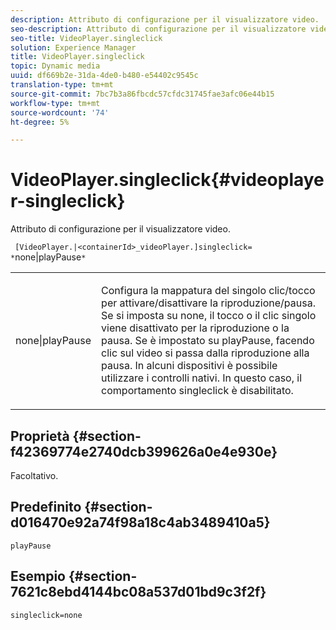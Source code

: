 ```yaml
---
description: Attributo di configurazione per il visualizzatore video.
seo-description: Attributo di configurazione per il visualizzatore video.
seo-title: VideoPlayer.singleclick
solution: Experience Manager
title: VideoPlayer.singleclick
topic: Dynamic media
uuid: df669b2e-31da-4de0-b480-e54402c9545c
translation-type: tm+mt
source-git-commit: 7bc7b3a86fbcdc57cfdc31745fae3afc06e44b15
workflow-type: tm+mt
source-wordcount: '74'
ht-degree: 5%

---
```



# VideoPlayer.singleclick{#videoplayer-singleclick}

Attributo di configurazione per il visualizzatore video.

` [VideoPlayer.|<containerId>_videoPlayer.]singleclick= *`none|playPause`*`

<table id="table_C616483932C2482CA9794DDD7313FD7C"> 
 <tbody> 
  <tr> 
   <td colname="col1"> <p> <span class="codeph"> <span class="varname"> none|playPause</span> </span> </p> </td> 
   <td colname="col2"> <p> Configura la mappatura del singolo clic/tocco per attivare/disattivare la riproduzione/pausa. Se si imposta su <span class="codeph"> none</span>, il tocco o il clic singolo viene disattivato per la riproduzione o la pausa. Se è impostato su <span class="codeph"> playPause</span>, facendo clic sul video si passa dalla riproduzione alla pausa. In alcuni dispositivi è possibile utilizzare i controlli nativi. In questo caso, il comportamento <span class="codeph"> singleclick</span> è disabilitato. </p> </td> 
  </tr> 
 </tbody> 
</table>

## Proprietà {#section-f42369774e2740dcb399626a0e4e930e}

Facoltativo.

## Predefinito {#section-d016470e92a74f98a18c4ab3489410a5}

`playPause`

## Esempio {#section-7621c8ebd4144bc08a537d01bd9c3f2f}

```
singleclick=none
```

